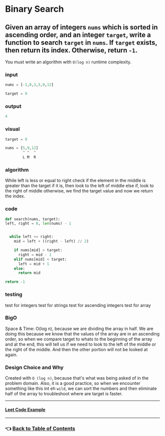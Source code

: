 # Binary Search

## Given an array of integers `nums` which is sorted in ascending order, and an integer `target`, write a function to search `target` in `nums`. If `target` exists, then return its index. Otherwise, return `-1`.

You must write an algorithm with `O(log n)` runtime complexity.

### **input**

```python
nums = [-1,0,3,5,9,12]

target = 9
```

### **output**

```python
4
```

### **visual**

```python
target = 9

nums = [5,9,12]
        ^ ^  ^
        L M  R
```

### **algorithm**

While left is less or equal to right
check if the element in the middle is greater than the target
if it is, then look to the left of middle
else if, look to the right of middle
otherwise, we find the target value and now we return the index.

### **code**

```python
def search(nums, target):
left, right = 0, len(nums) - 1


  while left <= right:
    mid = left + ((right - left) // 2)

    if nums[mid] > target:
      right = mid - 1
    elif nums[mid] < target:
      left = mid + 1
    else:
      return mid

return -1
```

### **testing**

test for integers
test for strings
test for ascending integers
test for array

### **BigO**

Space & Time: O(log n), because we are dividing the array in half. We are doing this because we know that the values of the array are in an ascending order, so when we compare target to whats to the beginning of the array and at the end, this will tell us if we need to look to the left of the middle or the right of the middle. And then the other portion will not be looked at again.

### **Design Choice and Why**

Created with `O (log n)`, because that's what was being asked of in the problem domain. Also, it is a good practice, so when we encounter something like this int eh `wild`, we can sort the numbers and then eliminate half of the array to troubleshoot where are target is faster.

-----

#### [**Leet Code Example**](https://leetcode.com/problems/binary-search)

-----

### 👈 [Back to Table of Contents](../toc.md)
